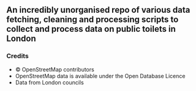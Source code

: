 ## An incredibly unorganised repo of various data fetching, cleaning and processing scripts to collect and process data on public toilets in London

### Credits
- © OpenStreetMap contributors
- OpenStreetMap data is available under the Open Database Licence
- Data from London councils


